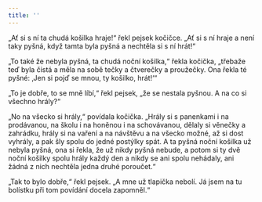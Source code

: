 ```yaml
---
title: ''
---
```


„Ať si s ní ta chudá košilka hraje!“ řekl pejsek kočičce. „Ať si s ní hraje a není taky pyšná, když tamta byla pyšná a nechtěla si s ní hrát!“

„To také že nebyla pyšná, ta chudá noční košilka,“ řekla kočička, „třebaže teď byla čistá a měla na sobě tečky a čtverečky a proužečky. Ona řekla té pyšné: ‚Jen si pojď se mnou, ty košilko, hrát!‘“

„To je dobře, to se mně líbí,“ řekl pejsek, „že se nestala pyšnou. A na co si všechno hrály?“

„No na všecko si hrály,“ povídala kočička. „Hrály si s panenkami i na prodávanou, na školu i na honěnou i na schovávanou, dělaly si věnečky a zahrádku, hrály si na vaření a na návštěvu a na všecko možné, až si dost vyhrály, a pak šly spolu do jedné postýlky spát. A ta pyšná noční košilka už nebyla pyšná, ona si řekla, že už nikdy pyšná nebude, a potom si ty dvě noční košilky spolu hrály každý den a nikdy se ani spolu nehádaly, ani žádná z nich nechtěla jedna druhé poroučet.“

„Tak to bylo dobře,“ řekl pejsek. „A mne už tlapička nebolí. Já jsem na tu bolístku při tom povídání docela zapomněl.“
